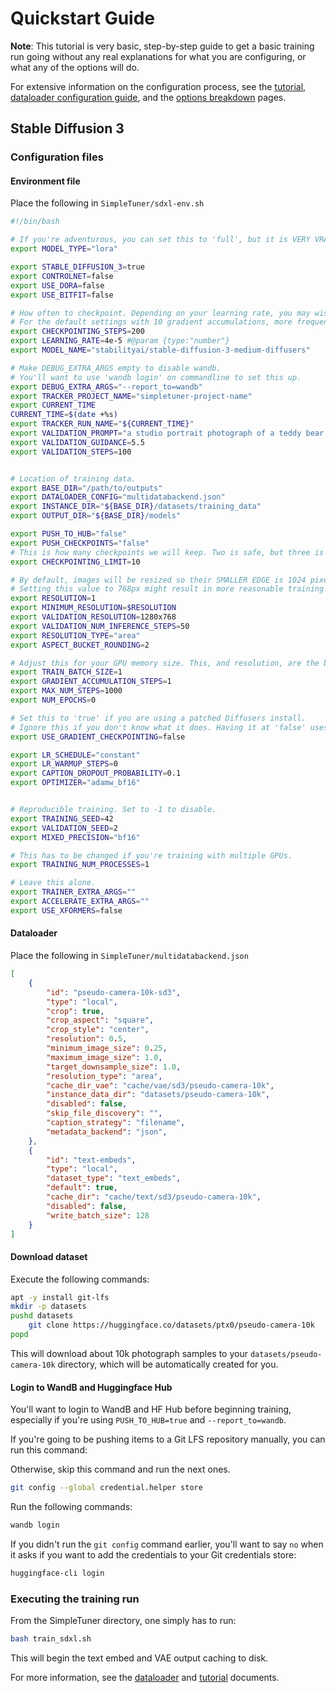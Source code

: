 # Quickstart Guide

**Note**: This tutorial is very basic, step-by-step guide to get a basic training run going without any real explanations for what you are configuring, or what any of the options will do.

For extensive information on the configuration process, see the [tutorial](/TUTORIAL.md), [dataloader configuration guide](/documentation/DATALOADER.md), and the [options breakdown](/OPTIONS.md) pages.

## Stable Diffusion 3

### Configuration files

#### Environment file

Place the following in `SimpleTuner/sdxl-env.sh`

```bash
#!/bin/bash

# If you're adventurous, you can set this to 'full', but it is VERY VRAM-hungry.
export MODEL_TYPE="lora"

export STABLE_DIFFUSION_3=true
export CONTROLNET=false
export USE_DORA=false
export USE_BITFIT=false

# How often to checkpoint. Depending on your learning rate, you may wish to change this.
# For the default settings with 10 gradient accumulations, more frequent checkpoints might be preferable at first.
export CHECKPOINTING_STEPS=200
export LEARNING_RATE=4e-5 #@param {type:"number"}
export MODEL_NAME="stabilityai/stable-diffusion-3-medium-diffusers"

# Make DEBUG_EXTRA_ARGS empty to disable wandb.
# You'll want to use 'wandb login' on commandline to set this up.
export DEBUG_EXTRA_ARGS="--report_to=wandb"
export TRACKER_PROJECT_NAME="simpletuner-project-name"
export CURRENT_TIME
CURRENT_TIME=$(date +%s)
export TRACKER_RUN_NAME="${CURRENT_TIME}"
export VALIDATION_PROMPT="a studio portrait photograph of a teddy bear holding a sign that reads, 'Hello World'"
export VALIDATION_GUIDANCE=5.5
export VALIDATION_STEPS=100


# Location of training data.
export BASE_DIR="/path/to/outputs"
export DATALOADER_CONFIG="multidatabackend.json"
export INSTANCE_DIR="${BASE_DIR}/datasets/training_data"
export OUTPUT_DIR="${BASE_DIR}/models"

export PUSH_TO_HUB="false"
export PUSH_CHECKPOINTS="false"
# This is how many checkpoints we will keep. Two is safe, but three is safer.
export CHECKPOINTING_LIMIT=10

# By default, images will be resized so their SMALLER EDGE is 1024 pixels, maintaining aspect ratio.
# Setting this value to 768px might result in more reasonable training data sizes for SDXL.
export RESOLUTION=1
export MINIMUM_RESOLUTION=$RESOLUTION
export VALIDATION_RESOLUTION=1280x768
export VALIDATION_NUM_INFERENCE_STEPS=50
export RESOLUTION_TYPE="area"
export ASPECT_BUCKET_ROUNDING=2

# Adjust this for your GPU memory size. This, and resolution, are the biggest VRAM killers.
export TRAIN_BATCH_SIZE=1
export GRADIENT_ACCUMULATION_STEPS=1
export MAX_NUM_STEPS=1000
export NUM_EPOCHS=0

# Set this to 'true' if you are using a patched Diffusers install.
# Ignore this if you don't know what it does. Having it at 'false' uses more VRAM.
export USE_GRADIENT_CHECKPOINTING=false

export LR_SCHEDULE="constant"
export LR_WARMUP_STEPS=0
export CAPTION_DROPOUT_PROBABILITY=0.1
export OPTIMIZER="adamw_bf16"


# Reproducible training. Set to -1 to disable.
export TRAINING_SEED=42
export VALIDATION_SEED=2
export MIXED_PRECISION="bf16"

# This has to be changed if you're training with multiple GPUs.
export TRAINING_NUM_PROCESSES=1

# Leave this alone.
export TRAINER_EXTRA_ARGS=""
export ACCELERATE_EXTRA_ARGS=""
export USE_XFORMERS=false
```

#### Dataloader

Place the following in `SimpleTuner/multidatabackend.json`

```json
[
    {
        "id": "pseudo-camera-10k-sd3",
        "type": "local",
        "crop": true,
        "crop_aspect": "square",
        "crop_style": "center",
        "resolution": 0.5,
        "minimum_image_size": 0.25,
        "maximum_image_size": 1.0,
        "target_downsample_size": 1.0,
        "resolution_type": "area",
        "cache_dir_vae": "cache/vae/sd3/pseudo-camera-10k",
        "instance_data_dir": "datasets/pseudo-camera-10k",
        "disabled": false,
        "skip_file_discovery": "",
        "caption_strategy": "filename",
        "metadata_backend": "json",
    },
    {
        "id": "text-embeds",
        "type": "local",
        "dataset_type": "text_embeds",
        "default": true,
        "cache_dir": "cache/text/sd3/pseudo-camera-10k",
        "disabled": false,
        "write_batch_size": 128
    }
]
```

#### Download dataset

Execute the following commands:

```bash
apt -y install git-lfs
mkdir -p datasets
pushd datasets
    git clone https://huggingface.co/datasets/ptx0/pseudo-camera-10k
popd
```

This will download about 10k photograph samples to your `datasets/pseudo-camera-10k` directory, which will be automatically created for you.

#### Login to WandB and Huggingface Hub

You'll want to login to WandB and HF Hub before beginning training, especially if you're using `PUSH_TO_HUB=true` and `--report_to=wandb`.

If you're going to be pushing items to a Git LFS repository manually, you can run this command:

Otherwise, skip this command and run the next ones.

```bash
git config --global credential.helper store
```

Run the following commands:

```bash
wandb login
```

If you didn't run the `git config` command earlier, you'll want to say `no` when it asks if you want to add the credentials to your Git credentials store:

```bash
huggingface-cli login
```

### Executing the training run

From the SimpleTuner directory, one simply has to run:

```bash
bash train_sdxl.sh
```

This will begin the text embed and VAE output caching to disk.

For more information, see the [dataloader](/documentation/DATALOADER.md) and [tutorial](/TUTORIAL.md) documents.
